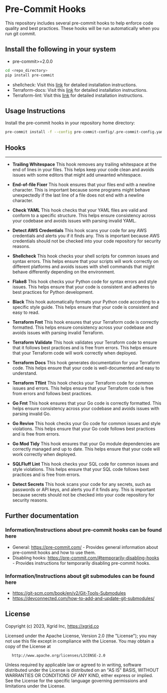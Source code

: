 # Pre-Commit Hooks

This repository includes several pre-commit hooks to help enforce code quality and best practices. These hooks will be run automatically when you run git commit.

## Install the following in your system

- pre-commit>=2.0.0

```sh
cd <repo_directory>
pip install pre-commit
```

- shellcheck:
  Visit this [link](https://github.com/koalaman/shellcheck#installing) for detailed installation instructions.
- Terraform-docs:
  Visit this [link](https://terraform-docs.io/user-guide/installation/) for detailed installation instructions.
- Terraform-lint: Visit this [link](https://github.com/terraform-linters/tflint) for detailed installation instructions.

## Usage Instructions

Install the pre-commit hooks in your repository home directory:

```sh
pre-commit install -f --config pre-commit-config/.pre-commit-config.yaml
```

## Hooks

---

- **Trailing Whitespace**
  This hook removes any trailing whitespace at the end of lines in your files. This helps keep your code clean and avoids issues with some editors that might add unwanted whitespace.

- **End-of-file Fixer**
  This hook ensures that your files end with a newline character. This is important because some programs might behave unexpectedly if the last line of a file does not end with a newline character.

- **Check YAML**
  This hook checks that your YAML files are valid and conform to a specific structure. This helps ensure consistency across your codebase and avoids issues with parsing invalid YAML.

- **Detect AWS Credentials**
  This hook scans your code for any AWS credentials and alerts you if it finds any. This is important because AWS credentials should not be checked into your code repository for security reasons.

- **Shellcheck**
  This hook checks your shell scripts for common issues and syntax errors. This helps ensure that your scripts will work correctly on different platforms and avoids issues with shell commands that might behave differently depending on the environment.

- **Flake8**
  This hook checks your Python code for syntax errors and style issues. This helps ensure that your code is consistent and adheres to best practices for Python development.

- **Black**
  This hook automatically formats your Python code according to a specific style guide. This helps ensure that your code is consistent and easy to read.

- **Terraform Fmt**
  This hook ensures that your Terraform code is correctly formatted. This helps ensure consistency across your codebase and avoids issues with parsing invalid Terraform.

- **Terraform Validate**
  This hook validates your Terraform code to ensure that it follows best practices and is free from errors. This helps ensure that your Terraform code will work correctly when deployed.

- **Terraform Docs**
  This hook generates documentation for your Terraform code. This helps ensure that your code is well-documented and easy to understand.

- **Terraform Tflint**
  This hook checks your Terraform code for common issues and errors. This helps ensure that your Terraform code is free from errors and follows best practices.

- **Go Fmt**
  This hook ensures that your Go code is correctly formatted. This helps ensure consistency across your codebase and avoids issues with parsing invalid Go.

- **Go Revive**
  This hook checks your Go code for common issues and style violations. This helps ensure that your Go code follows best practices and is free from errors.

- **Go Mod Tidy**
  This hook ensures that your Go module dependencies are correctly managed and up to date. This helps ensure that your code will work correctly when deployed.

- **SQLFluff Lint**
  This hook checks your SQL code for common issues and style violations. This helps ensure that your SQL code follows best practices and is free from errors.

- **Detect Secrets**
  This hook scans your code for any secrets, such as passwords or API keys, and alerts you if it finds any. This is important because secrets should not be checked into your code repository for security reasons.

## Further documentation

### Information/Instructions about pre-commit hooks can be found here

- General: <https://pre-commit.com/> - Provides general information about pre-commit hooks and how to use them.
- Disabling hooks: <https://pre-commit.com/#temporarily-disabling-hooks> - Provides instructions for temporarily disabling pre-commit hooks.

### Information/Instructions about git submodules can be found here

- <https://git-scm.com/book/en/v2/Git-Tools-Submodules>
- <https://devconnected.com/how-to-add-and-update-git-submodules/>

## License

Copyright (c) 2023, Xgrid Inc, https://xgrid.co

Licensed under the Apache License, Version 2.0 (the "License");
you may not use this file except in compliance with the License.
You may obtain a copy of the License at

       http://www.apache.org/licenses/LICENSE-2.0

Unless required by applicable law or agreed to in writing, software
distributed under the License is distributed on an "AS IS" BASIS,
WITHOUT WARRANTIES OR CONDITIONS OF ANY KIND, either express or implied.
See the License for the specific language governing permissions and
limitations under the License.
